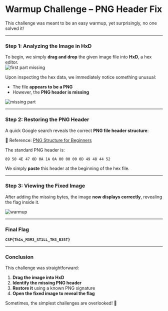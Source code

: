 # **Warmup Challenge – PNG Header Fix**  

This challenge was meant to be an easy warmup, yet surprisingly, no one solved it!  

---

### **Step 1: Analyzing the Image in HxD**  

To begin, we simply **drag and drop** the given image file into **HxD**, a hex editor.  
![first part missing](https://github.com/user-attachments/assets/7d522ad7-c7e1-4aae-a179-53c5aa8ca556)

Upon inspecting the hex data, we immediately notice something unusual:  

- The file **appears to be a PNG**  
- However, the **PNG header is missing**  

![missing part](https://github.com/user-attachments/assets/e8af379e-64ef-4de8-b16c-d3fe35dee39e)



---

### **Step 2: Restoring the PNG Header**  

A quick Google search reveals the correct **PNG file header structure**:  

📖 Reference: [PNG Structure for Beginners](https://medium.com/@0xwan/png-structure-for-beginner-8363ce2a9f73)  

The standard PNG header is:  
```
89 50 4E 47 0D 0A 1A 0A 00 00 00 0D 49 48 44 52
```
We simply **paste** this header at the beginning of the hex file.  

---

### **Step 3: Viewing the Fixed Image**  

After adding the missing bytes, the image **now displays correctly**, revealing the flag inside it.  

![warmup](https://github.com/user-attachments/assets/f1be7b0a-7293-49fc-aff7-d95b5f241592)


---

### **Final Flag**  

**`CSP{Th1s_M3M3_ST1LL_TH3_B35T}`**  

---

### **Conclusion**  

This challenge was straightforward:  
1. **Drag the image into HxD**  
2. **Identify the missing PNG header**  
3. **Restore it** using a known PNG signature  
4. **Open the fixed image to reveal the flag**  

Sometimes, the simplest challenges are overlooked! 🚀
